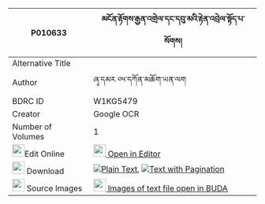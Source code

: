 |P010633|མངོན་རྟོགས་རྒྱན་འགྲེལ་དང་དབུ་མའི་རྟེན་འབྲེལ་སྟོད་པ་སོགས། 
| --- | --- 
|Alternative Title |
|Author| ཞྭ་དམར ༠༥་དཀོན་མཆོག་ཡན་ལག
|BDRC ID | W1KG5479
|Creator | Google OCR
|Number of Volumes| 1
|<img width="25" src="https://img.icons8.com/color/25/000000/edit-property.png">Edit Online| [<img width="25" src="https://avatars.githubusercontent.com/u/45091458?s=200&v=4"> Open in Editor](http://editor.openpecha.org/P010633)
|<img width="25" src="https://img.icons8.com/fluent/48/000000/download-2.png"/>  Download | [![](https://img.icons8.com/color/20/000000/txt.png)Plain Text](https://github.com/Openpecha/P010633/releases/download/v1/ngontok_gyen_drel_dang_uma_i_t_plain_P010633.zip), [![](https://img.icons8.com/color/20/000000/txt.png)Text with Pagination](https://github.com/Openpecha/P010633/releases/download/v1/ngontok_gyen_drel_dang_uma_i_t_pages_P010633.zip)
|<img width="25" src="https://img.icons8.com/plasticine/100/000000/pictures-folder.png"/>  Source Images | [<img width="25" src="https://library.bdrc.io/icons/BUDA-small.svg"> Images of text file open in BUDA](https://library.bdrc.io/show/bdr:W1KG5479)